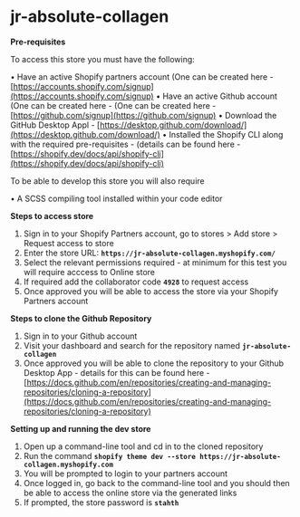 # jr-absolute-collagen


**Pre-requisites**

To access this store you must have the following:

• Have an active Shopify partners account (One can be created here - [https://accounts.shopify.com/signup](https://accounts.shopify.com/signup)
• Have an active Github account (One can be created here - (One can be created here - [https://github.com/signup](https://github.com/signup)
• Download the GitHub Desktop Appl - [https://desktop.github.com/download/](https://desktop.github.com/download/)
• Installed the Shopify CLI along with the required pre-requisites - (details can be found here - [https://shopify.dev/docs/api/shopify-cli](https://shopify.dev/docs/api/shopify-cli)

To be able to develop this store you will also require

• A SCSS compiling tool installed within your code editor

**Steps to access store**

1. Sign in to your Shopify Partners account, go to stores > Add store > Request access to store
2. Enter the store URL: **`https://jr-absolute-collagen.myshopify.com/`**
3. Select the relevant permissions required - at minimum for this test you will require acccess to Online store
4. If required add the collaborator code **`4928`** to request access
5. Once approved you will be able to access the store via your Shopify Partners account

**Steps to clone the Github Repository**

1. Sign in to your Github account
2. Visit your dashboard and search for the repository named **`jr-absolute-collagen`**
3. Once approved you will be able to clone the repository to your Github Desktop App - details for this can be found here - [https://docs.github.com/en/repositories/creating-and-managing-repositories/cloning-a-repository](https://docs.github.com/en/repositories/creating-and-managing-repositories/cloning-a-repository)

**Setting up and running the dev store**

1. Open up a command-line tool and cd in to the cloned repository
2. Run the command **`shopify theme dev --store https://jr-absolute-collagen.myshopify.com`**
3. You will be prompted to login to your partners account
4. Once logged in, go back to the command-line tool and you should then be able to access the online store via the generated links
5. If prompted, the store password is **`stahth`**
